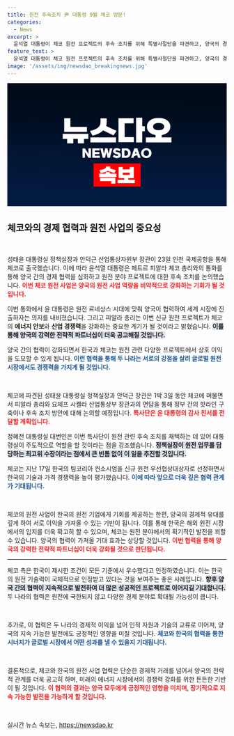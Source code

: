 ```yaml
---
title: 원전 후속조치 尹 대통령 9월 체코 방문!
categories:
  - News
excerpt: >
  윤석열 대통령이 체코 원전 프로젝트의 후속 조치를 위해 특별사절단을 파견하고, 양국의 경제 협력을 강화할 계획이다. 체코는 한국 팀코리아 컨소시엄을 신규 원전 우선협상대상자로 선정하며 협력 의지를 다졌다.
feature_text: >
  윤석열 대통령이 체코 원전 프로젝트의 후속 조치를 위해 특별사절단을 파견하고, 양국의 경제 협력을 강화할 계획이다. 체코는 한국 팀코리아 컨소시엄을 신규 원전 우선협상대상자로 선정하며 협력 의지를 다졌다.
image: '/assets/img/newsdao_breakingnews.jpg'
---
```


<p><img src="/assets/img/newsdao_breakingnews.jpg" alt="firstkoreanews 속보" /></p>

<h2 data-ke-size="size26">체코와의 경제 협력과 원전 사업의 중요성</h2>

<p data-ke-size="size16">&nbsp;</p>

<p>성태윤 대통령실 정책실장과 안덕근 산업통상자원부 장관이 23일 인천 국제공항을 통해 체코로 출국했습니다. 이에 따라 윤석열 대통령은 페트르 피알라 체코 총리와의 통화를 통해 양국 간의 경제 협력을 심화하고 원전 분야 프로젝트에 대한 후속 조치를 논의했습니다. <b><span style="color: #ee2323;">이번 체코 원전 사업은 양국의 원전 사업 역량을 비약적으로 강화하는 기회가 될 것입니다.</span></b> </p>

<p>이번 통화에서 윤 대통령은 원전 르네상스 시대에 맞춰 양국이 협력하여 세계 시장에 진출하자는 의지를 내비쳤습니다. 그리고 피알라 총리는 이번 신규 원전 프로젝트가 체코의 <b>에너지 안보</b>와 <b>산업 경쟁력</b>을 강화하는 중요한 계기가 될 것이라고 밝혔습니다. <b><span style="background-color: #21538527;">이를 통해 양국의 강력한 전략적 파트너십이 더욱 공고해질 것입니다.</span></b> </p>

<p>양국 간의 협력이 강화되면서 한국과 체코는 원전 관련 다양한 프로젝트에서 상호 이익을 도모할 수 있게 됩니다. <b><span style="color: #1a5490;">이런 협력을 통해 두 나라는 서로의 강점을 살려 글로벌 원전 시장에서도 경쟁력을 가지게 될 것입니다.</span></b></p>

<p data-ke-size="size16">&nbsp;</p>

<p>체코에 파견된 성태윤 대통령실 정책실장과 안덕근 장관은 1박 3일 동안 체코에 머물면서 피알라 총리와 요제프 시켈라 산업통상부 장관과의 면담을 통해 정부 간의 핫라인 구축이나 후속 조치 방안에 대해 논의할 예정입니다. <b><span style="color: #ee2323;">특사단은 윤 대통령의 감사 친서를 전달할 계획입니다.</span></b> </p>

<p>정혜전 대통령실 대변인은 이번 특사단이 원전 관련 후속 조치를 채택하는 데 있어 대통령실이 주도적으로 역할을 할 것이라는 점을 강조했습니다. <b><span style="background-color: #21538527;">정책실장이 원전 업무를 담당하는 최고위 수장이라는 점에서 큰 빈틈 없이 이 일을 추진할 것입니다.</span></b> </p>

<p>체코는 지난 17일 한국의 팀코리아 컨소시엄을 신규 원전 우선협상대상자로 선정하면서 한국의 기술과 가격 경쟁력을 높이 평가했습니다. <b><span style="color: #1a5490;">이에 따라 앞으로 더욱 깊은 협력 관계가 기대됩니다.</span></b></p>

<p data-ke-size="size16">&nbsp;</p>

<p>체코의 원전 사업이 한국의 원전 기업에게 기회를 제공하는 한편, 양국의 경제적 유대를 깊게 하여 서로 이익을 가져올 수 있는 기반이 됩니다. 이를 통해 한국은 해외 원전 시장에서의 입지를 더욱 확고히 할 수 있으며, 체코는 원전 분야에서의 획기적인 발전을 꾀할 수 있습니다. 양국의 협력이 가져올 기대 효과는 상당할 것입니다. <b><span style="color: #ee2323;">이번 협력을 통해 양국의 강력한 전략적 파트너십이 더욱 강화될 것으로 판단됩니다.</span></b></p>

<hr>

<p data-ke-size="size16"></p>

<p>체코 측은 한국이 제시한 조건이 모든 기준에서 우수했다고 인정하였습니다. 이는 한국의 원전 기술력이 국제적으로 인정받고 있다는 것을 보여주는 좋은 사례입니다. <b><span style="background-color: #21538527;">향후 양국 간의 협력이 지속적으로 발전하여 더 많은 성공적인 프로젝트로 이어지길 기대합니다.</span></b> 두 나라의 협력은 원전에 국한되지 않고 다양한 경제 분야로 확대될 가능성이 큽니다. </p>

<p data-ke-size="size16">&nbsp;</p>

<p>추가로, 이 협력은 두 나라의 경제적 이익을 넘어 인적 자원과 기술의 교류로 이어져, 양국의 지속 가능한 발전에도 긍정적인 영향을 미칠 것입니다. <b><span style="color: #1a5490;">체코와 한국의 협력을 통한 시너지가 글로벌 시장에서 어떤 성과를 낼 수 있을지 기대됩니다.</span></b></p>

<p data-ke-size="size16">&nbsp;</p>

<p>결론적으로, 체코와 한국의 원전 사업 협력은 단순한 경제적 거래를 넘어서 양국의 전략적 관계를 더욱 공고히 하며, 미래의 에너지 시장에서의 경쟁력 강화를 위한 든든한 기반이 될 것입니다. <b><span style="color: #ee2323;">이 협력의 결과는 양국 모두에게 긍정적인 영향을 미치며, 장기적으로 지속 가능한 발전을 가능하게 할 것입니다.</span></b> </p>

<p data-ke-size="size16">&nbsp;</p>
실시간 뉴스 속보는, <a href="https://newsdao.kr" rel="dofollow">https://newsdao.kr</a>


